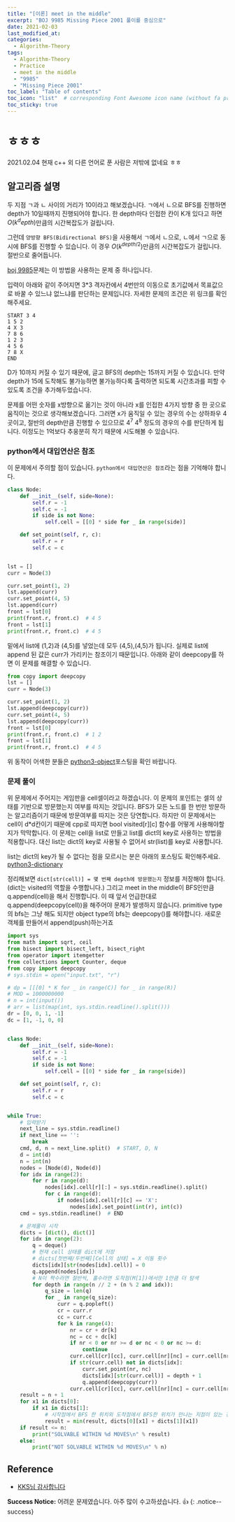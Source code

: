```yaml
---
title: "[이론] meet in the middle"
excerpt: "BOJ 9985 Missing Piece 2001 풀이를 중심으로"
date: 2021-02-03
last_modified_at:
categories:
  - Algorithm-Theory
tags:
  - Algorithm-Theory
  - Practice
  - meet in the middle
  - "9985"
  - "Missing Piece 2001"
toc_label: "Table of contents"
toc_icon: "list"  # corresponding Font Awesome icon name (without fa prefix)
toc_sticky: true
---
```


# ㅎㅎㅎ

2021.02.04 현재 c++ 외 다른 언어로 푼 사람은 저밖에 없네요 ㅎㅎ  

## 알고리즘 설명

두 지점 ㄱ과 ㄴ 사이의 거리가 10이라고 해보겠습니다. ㄱ에서 ㄴ으로 BFS를 진행하면 depth가 10일때까지 진행되어야 합니다. 한 depth마다 인접한 칸이 K개 있다고 하면 $O(k^depth)$만큼의 시간복잡도가 걸립니다.  

그런데 `양방향 BFS(Bidirectional BFS)`을 사용해서 ㄱ에서 ㄴ으로, ㄴ에서 ㄱ으로 동시에 BFS를 진행할 수 있습니다. 이 경우 $O(k^{depth/2})$만큼의 시간복잡도가 걸립니다. 절반으로 줄어듭니다.  

[boj 9985](https://www.acmicpc.net/problem/9985)문제는 이 방법을 사용하는 문제 중 하나입니다.  

입력이 아래와 같이 주어지면 3*3 격자칸에서 4번만의 이동으로 초기값에서 목표값으로 바꿀 수 있느냐 없느냐를 판단하는 문제입니다. 자세한 문제의 조건은 위 링크를 확인해주세요.  

```
START 3 4
1 5 2
4 X 3
7 8 6
1 2 3
4 5 6
7 8 X
END
```  

D가 10까지 커질 수 있기 때문에, 글고 BFS의 depth는 15까지 커질 수 있습니다. 만약 depth가 15에 도착해도 불가능하면 불가능하다록 출력하면 되도록 시간초과를 피할 수 있도록 조건을 추가해두었습니다.  

문제를 어떤 숫자를 x방향으로 옮기는 것이 아니라 x를 인접한 4가지 방향 중 한 곳으로 움직이는 것으로 생각해보겠습니다. 그러면 x가 움직일 수 있는 경우의 수는 상하좌우 4곳이고, 절반의 depth만큼 진행할 수 있으므로 $4^7~4^8$ 정도의 경우의  수를 판단하게 됩니다. 이정도는 1억보다 추웅분히 작기 때문에 시도해볼 수 있습니다.  

### python에서 대입연산은 참조

이 문제에서 주의할 점이 있습니다. `python에서 대입연산은 참조`라는 점을 기억해야 합니다.  

```python
class Node:
    def __init__(self, side=None):
        self.r = -1
        self.c = -1
        if side is not None:
            self.cell = [[0] * side for _ in range(side)]

    def set_point(self, r, c):
        self.r = r
        self.c = c


lst = []
curr = Node(3)

curr.set_point(1, 2)
lst.append(curr)
curr.set_point(4, 5)
lst.append(curr)
front = lst[0]
print(front.r, front.c)  # 4 5
front = lst[1]
print(front.r, front.c)  # 4 5
```

밑에서 list에 (1,2)과 (4,5)를 넣었는데 모두 (4,5),(4,5)가 됩니다. 실제로 list에 append 된 값은 curr가 가리키는 참조이기 때문입니다. 아래와 같이 deepcopy를 하면 이 문제를 해결할 수 있습니다.  

```python
from copy import deepcopy
lst = []
curr = Node(3)

curr.set_point(1, 2)
lst.append(deepcopy(curr))
curr.set_point(4, 5)
lst.append(deepcopy(curr))
front = lst[0]
print(front.r, front.c)  # 1 2
front = lst[1]
print(front.r, front.c)  # 4 5
```  

위 동작이 어색한 분들은 [python3-object](https://hwanseok-dev.github.io/python/python3-object/)포스팅을 확인 바랍니다.  

### 문제 풀이

위 문제에서 주어지는 게임판을 cell셀이라고 하겠습니다. 이 문제의 포인트는 셀의 상태를 기반으로 방문했는지 여부를 따지는 것입니다. BFS가 모든 노드를 한 번만 방문하는 알고리즘이기 때문에 방문여부를 따지는 것은 당연합니다. 하지만 이 문제에서는 cell이 d*d칸이기 때문에 cpp로 따지면 bool visited[r][c] 함수를 어떻게 사용해야할지가 막막합니다. 이 문제는 cell을 list로 만들고 list를 dict의 key로 사용하는 방법을 적용합니다. 대신 list는 dict의 key로 사용될 수 없어서 str(list)를 key로 사용합니다.  

list는 dict의 key가 될 수 없다는 점을 모르시는 분은 아래의 포스팅도 확인해주세요. [python3-dictionary](https://hwanseok-dev.github.io/python/python3-dictionary/)  

정리해보면 `dict[str(cell)] = 몇 번째 depth에 방문했는지` 정보를 저장해야 합니다.(dict는 visited의 역할을 수행합니다.) 그리고 meet in the middle이 BFS인만큼 q.append(cell)을 해서 진행합니다. 이 때 앞서 언급한대로 q.append(deepcopy(cell))을 해주어야 문제가 발생하지 않습니다. primitive type의 bfs는 그냥 해도 되지만 object type의 bfs는 deepcopy()를 해야합니다. 새로운 객체를 만들어서 append(push)하는거죠  

```python
import sys
from math import sqrt, ceil
from bisect import bisect_left, bisect_right
from operator import itemgetter
from collections import Counter, deque
from copy import deepcopy
# sys.stdin = open("input.txt", "r")

# dp = [[[0] * K for _ in range(C)] for _ in range(R)]
# MOD = 1000000000
# n = int(input())
# arr = list(map(int, sys.stdin.readline().split()))
dr = [0, 0, 1, -1]
dc = [1, -1, 0, 0]


class Node:
    def __init__(self, side=None):
        self.r = -1
        self.c = -1
        if side is not None:
            self.cell = [[0] * side for _ in range(side)]

    def set_point(self, r, c):
        self.r = r
        self.c = c


while True:
    # 입력받기
    next_line = sys.stdin.readline()
    if next_line == '':
        break
    cmd, d, n = next_line.split()  # START, D, N
    d = int(d)
    n = int(n)
    nodes = [Node(d), Node(d)]
    for idx in range(2):
        for r in range(d):
            nodes[idx].cell[r][:] = sys.stdin.readline().split()
            for c in range(d):
                if nodes[idx].cell[r][c] == 'X':
                    nodes[idx].set_point(int(r), int(c))
    cmd = sys.stdin.readline()  # END

    # 문제풀이 시작
    dicts = [dict(), dict()]
    for idx in range(2):
        q = deque()
        # 현재 cell 상태를 dict에 저장
        # dicts[첫번째/두번째][Cell의 상태] = X 이동 횟수
        dicts[idx][str(nodes[idx].cell)] = 0
        q.append(nodes[idx])
        # N이 짝수라면 절반씩, 홀수라면 도착점(M[1])에서만 1만큼 더 탐색
        for depth in range(n // 2 + (n % 2 and idx)):
            q_size = len(q)
            for _ in range(q_size):
                curr = q.popleft()
                cr = curr.r
                cc = curr.c
                for k in range(4):
                    nr = cr + dr[k]
                    nc = cc + dc[k]
                    if nr < 0 or nr >= d or nc < 0 or nc >= d:
                        continue
                    curr.cell[cr][cc], curr.cell[nr][nc] = curr.cell[nr][nc], curr.cell[cr][cc]
                    if str(curr.cell) not in dicts[idx]:
                        curr.set_point(nr, nc)
                        dicts[idx][str(curr.cell)] = depth + 1
                        q.append(deepcopy(curr))
                    curr.cell[cr][cc], curr.cell[nr][nc] = curr.cell[nr][nc], curr.cell[cr][cc]
    result = n + 1
    for x1 in dicts[0]:
        if x1 in dicts[1]:
            # 시작점에서 BFS 한 위치외 도착점에서 BFS한 위치가 만나는 지점이 있는 경우
            result = min(result, dicts[0][x1] + dicts[1][x1])
    if result <= n:
        print("SOLVABLE WITHIN %d MOVES\n" % result)
    else:
        print("NOT SOLVABLE WITHIN %d MOVES\n" % n)
```

##  Reference

- [KKS님 감사합니다](https://m.blog.naver.com/PostView.nhn?blogId=kks227&logNo=221382873753&proxyReferer=https:%2F%2Fwww.google.com%2F)  

**Success Notice:**
어려운 문제였습니다. 아주 많이 수고하셨습니다. :+1:
{: .notice--success}